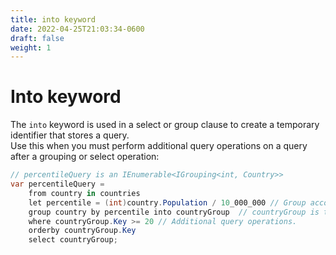 ```yaml
---
title: into keyword
date: 2022-04-25T21:03:34-0600
draft: false
weight: 1
---
```

# Into keyword
The `into` keyword is used in a select or group clause to create a temporary identifier that stores a query.  
Use this when you must perform additional query operations on a query after a grouping or select operation:

```cs
// percentileQuery is an IEnumerable<IGrouping<int, Country>>
var percentileQuery =
    from country in countries
    let percentile = (int)country.Population / 10_000_000 // Group according to population in ranges of 10M.
    group country by percentile into countryGroup  // countryGroup is the temporary identifier.
    where countryGroup.Key >= 20 // Additional query operations.
    orderby countryGroup.Key
    select countryGroup;
```
